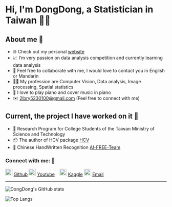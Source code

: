 # Hi, I'm DongDong, a Statistician in Taiwan 👨‍🎓

## About me 👀

- 🌐 Check out my personal [website][website]
- 📈 I’m very passion on data analysis competition and currently learning data analysis
- 👯 Feel free to collaborate with me, I would love to contact you in English or Mandarin
- 👨‍🔬 My profession are Computer Vision, Data analysis, Image processing, Spatial statistics
- 🎹 I love to play piano and cover music in piano
- ✉️ 2lbry5230100@gmail.com (Feel free to connect with me)

## Current, the project I have worked on it 🏅

- 🔬 Research Program for College Students of the Taiwan Ministry of Science and Technology
- 📦 The author of HCV package [HCV]
- 🔡 Chinese HandWritten Recognition [AI-FREE-Team](https://github.com/AI-FREE-Team/Traditional-Chinese-Handwriting-Dataset)

### Connect with me: 💬

[<img alt="DongDong | Github" width="22px" height="22px" src="https://encrypted-tbn0.gstatic.com/images?q=tbn:ANd9GcSxRaN5qrhF87606ymuZtIYRD0oOzn63RbnJSA8XP4ZgAvzCuVZqGsfiwZsdMG09dQGN9I&usqp=CAU">][github] [Github][github]
[<img alt="DongDong | Youtube" width="22px" height="22px" src="https://e7.pngegg.com/pngimages/115/555/png-clipart-youtube-computer-icons-logo-silhouette-youtube-angle-desktop-wallpaper-thumbnail.png">][youtube] [Youtube][youtube]
&nbsp;&nbsp;
[<img alt="DongDong | Kaggle" width="22px" height="22px" src="https://w7.pngwing.com/pngs/816/966/png-transparent-kaggle-logo-logos-logos-and-brands-icon.png">][kaggle] [Kaggle][kaggle]
[<img alt="DongDong | Email" width="22px" height="22px" src="https://i.pinimg.com/originals/1b/22/fd/1b22fd858e93265a3a2fa2060cfc1219.jpg">][email] [Email][email]

---

![DongDong's GitHub stats](https://github-readme-stats.vercel.app/api?username=DongDong-Zoez&theme=radical)

![Top Langs](https://github-readme-stats.vercel.app/api/top-langs/?username=DongDong-Zoez&layout=compact)

[website]: None
[youtube]: https://www.youtube.com/channel/UCfkb5NaH9lMrItPA7ArqQVQ
[HCV]: https://arxiv.org/abs/2201.08302?fbclid=IwAR39vN6smuSl64rEURxyMOrnYxOpsqbUbaRSAM93JGcR_-Sucb3Wfu4eBcg
[github]: https://github.com/DongDong-Zoez
[kaggle]: https://www.kaggle.com/dongdongxzoez
[email]: 2lbry5230100@gmail.com

